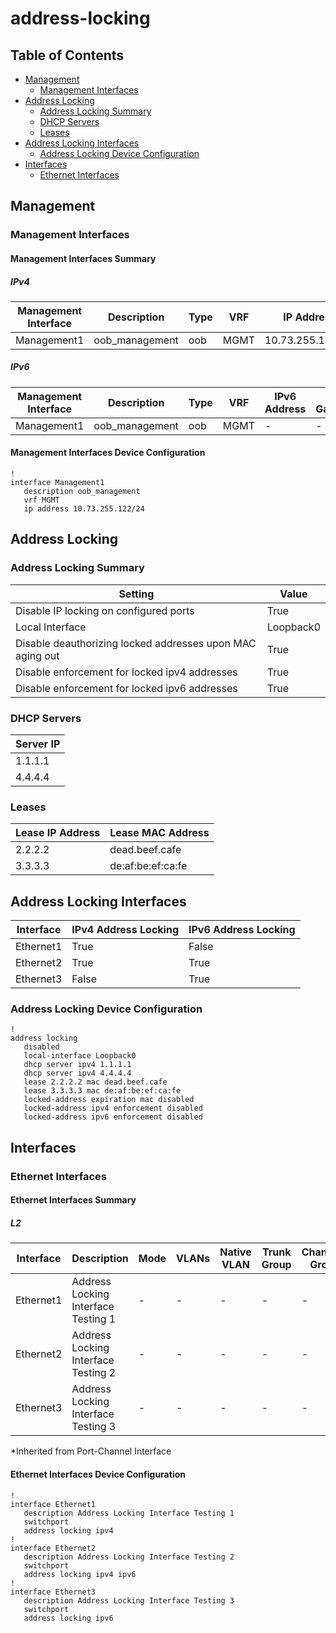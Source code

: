 # address-locking

## Table of Contents

- [Management](#management)
  - [Management Interfaces](#management-interfaces)
- [Address Locking](#address-locking-1)
  - [Address Locking Summary](#address-locking-summary)
  - [DHCP Servers](#dhcp-servers)
  - [Leases](#leases)
- [Address Locking Interfaces](#address-locking-interfaces)
  - [Address Locking Device Configuration](#address-locking-device-configuration)
- [Interfaces](#interfaces)
  - [Ethernet Interfaces](#ethernet-interfaces)

## Management

### Management Interfaces

#### Management Interfaces Summary

##### IPv4

| Management Interface | Description | Type | VRF | IP Address | Gateway |
| -------------------- | ----------- | ---- | --- | ---------- | ------- |
| Management1 | oob_management | oob | MGMT | 10.73.255.122/24 | 10.73.255.2 |

##### IPv6

| Management Interface | Description | Type | VRF | IPv6 Address | IPv6 Gateway |
| -------------------- | ----------- | ---- | --- | ------------ | ------------ |
| Management1 | oob_management | oob | MGMT | - | - |

#### Management Interfaces Device Configuration

```eos
!
interface Management1
   description oob_management
   vrf MGMT
   ip address 10.73.255.122/24
```

## Address Locking

### Address Locking Summary

| Setting | Value |
| -------- | ----- |
| Disable IP locking on configured ports | True |
| Local Interface | Loopback0 |
| Disable deauthorizing locked addresses upon MAC aging out | True |
| Disable enforcement for locked ipv4 addresses | True |
| Disable enforcement for locked ipv6 addresses | True |

### DHCP Servers

| Server IP |
| --------- |
| 1.1.1.1 |
| 4.4.4.4 |

### Leases

| Lease IP Address | Lease MAC Address |
| ---------------- | ----------------- |
| 2.2.2.2 | dead.beef.cafe |
| 3.3.3.3 | de:af:be:ef:ca:fe |

## Address Locking Interfaces

| Interface | IPv4 Address Locking | IPv6 Address Locking |
| --------- | -------------------- | -------------------- |
| Ethernet1 | True | False |
| Ethernet2 | True | True |
| Ethernet3 | False | True |

### Address Locking Device Configuration

```eos
!
address locking
   disabled
   local-interface Loopback0
   dhcp server ipv4 1.1.1.1
   dhcp server ipv4 4.4.4.4
   lease 2.2.2.2 mac dead.beef.cafe
   lease 3.3.3.3 mac de:af:be:ef:ca:fe
   locked-address expiration mac disabled
   locked-address ipv4 enforcement disabled
   locked-address ipv6 enforcement disabled
```

## Interfaces

### Ethernet Interfaces

#### Ethernet Interfaces Summary

##### L2

| Interface | Description | Mode | VLANs | Native VLAN | Trunk Group | Channel-Group |
| --------- | ----------- | ---- | ----- | ----------- | ----------- | ------------- |
| Ethernet1 |  Address Locking Interface Testing 1 | - | - | - | - | - |
| Ethernet2 |  Address Locking Interface Testing 2 | - | - | - | - | - |
| Ethernet3 |  Address Locking Interface Testing 3 | - | - | - | - | - |

*Inherited from Port-Channel Interface

#### Ethernet Interfaces Device Configuration

```eos
!
interface Ethernet1
   description Address Locking Interface Testing 1
   switchport
   address locking ipv4
!
interface Ethernet2
   description Address Locking Interface Testing 2
   switchport
   address locking ipv4 ipv6
!
interface Ethernet3
   description Address Locking Interface Testing 3
   switchport
   address locking ipv6
```
